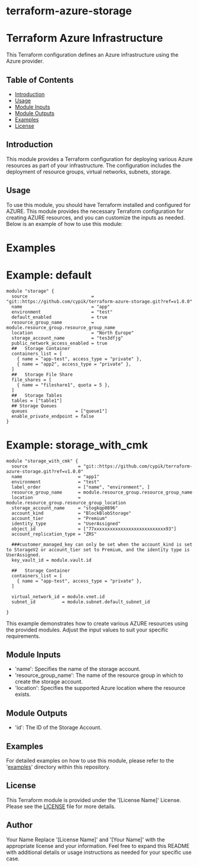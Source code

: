 # terraform-azure-storage
# Terraform Azure Infrastructure

This Terraform configuration defines an Azure infrastructure using the Azure provider.

## Table of Contents

- [Introduction](#introduction)
- [Usage](#usage)
- [Module Inputs](#module-inputs)
- [Module Outputs](#module-outputs)
- [Examples](#examples)
- [License](#license)

## Introduction
This module provides a Terraform configuration for deploying various Azure resources as part of your infrastructure. The configuration includes the deployment of resource groups, virtual networks, subnets, storage.

## Usage
To use this module, you should have Terraform installed and configured for AZURE. This module provides the necessary Terraform configuration
for creating AZURE resources, and you can customize the inputs as needed. Below is an example of how to use this module:

# Examples

# Example: default

```hcl
module "storage" {
  source                        = "git::https://github.com/cypik/terraform-azure-storage.git?ref=v1.0.0"
  name                          = "app"
  environment                   = "test"
  default_enabled               = true
  resource_group_name           = module.resource_group.resource_group_name
  location                      = "North Europe"
  storage_account_name          = "tes3dfjg"
  public_network_access_enabled = true
  ##   Storage Container
  containers_list = [
    { name = "app-test", access_type = "private" },
    { name = "app2", access_type = "private" },
  ]
  ##   Storage File Share
  file_shares = [
    { name = "fileshare1", quota = 5 },
  ]
  ##   Storage Tables
  tables = ["table1"]
  ## Storage Queues
  queues                  = ["queue1"]
  enable_private_endpoint = false
}
```

# Example: storage_with_cmk

```hcl
module "storage_with_cmk" {
  source                   = "git::https://github.com/cypik/terraform-azure-storage.git?ref=v1.0.0"
  name                     = "app1"
  environment              = "test"
  label_order              = ["name", "environment", ]
  resource_group_name      = module.resource_group.resource_group_name
  location                 = module.resource_group.resource_group_location
  storage_account_name     = "stogkqp0896"
  account_kind             = "BlockBlobStorage"
  account_tier             = "Premium"
  identity_type            = "UserAssigned"
  object_id                = ["77xxxxxxxxxxxxxxxxxxxxxxxxxxx93"]
  account_replication_type = "ZRS"

  ###customer_managed_key can only be set when the account_kind is set to StorageV2 or account_tier set to Premium, and the identity type is UserAssigned.
  key_vault_id = module.vault.id

  ##   Storage Container
  containers_list = [
    { name = "app-test", access_type = "private" },
  ]

  virtual_network_id = module.vnet.id
  subnet_id          = module.subnet.default_subnet_id

}
```

This example demonstrates how to create various AZURE resources using the provided modules. Adjust the input values to suit your specific requirements.

## Module Inputs
- 'name':  Specifies the name of the storage account.
- 'resource_group_name': The name of the resource group in which to create the storage account.
- 'location': Specifies the supported Azure location where the resource exists.

## Module Outputs
- 'id': The ID of the Storage Account.

## Examples
For detailed examples on how to use this module, please refer to the '[examples](https://github.com/cypik/terraform-azure-storage/blob/master/_example)' directory within this repository.

## License
This Terraform module is provided under the '[License Name]' License. Please see the [LICENSE](https://github.com/cypik/terraform-azure-storage/blob/master/LICENSE) file for more details.

## Author
Your Name
Replace '[License Name]' and '[Your Name]' with the appropriate license and your information. Feel free to expand this README with additional details or usage instructions as needed for your specific use case.
